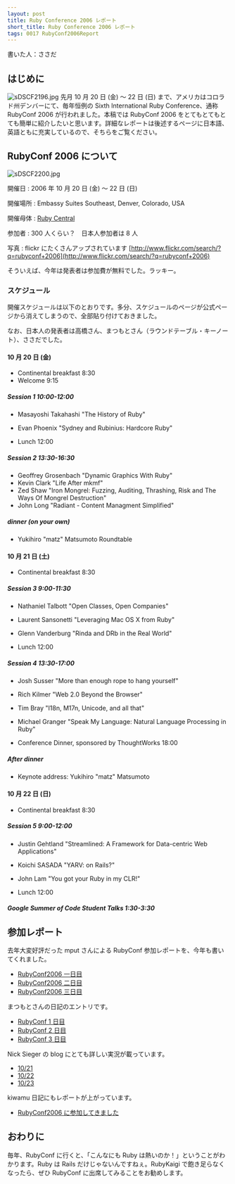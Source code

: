 ```yaml
---
layout: post
title: Ruby Conference 2006 レポート
short_title: Ruby Conference 2006 レポート
tags: 0017 RubyConf2006Report
---
```



書いた人：ささだ

## はじめに

![sDSCF2196.jpg]({{site.baseurl}}/images/0017-RubyConf2006Report/sDSCF2196.jpg)
先月 10 月 20 日 (金) 〜 22 日 (日) まで、アメリカはコロラド州デンバーにて、毎年恒例の Sixth International Ruby Conference、通称 RubyConf 2006 が行われました。本稿では RubyConf 2006 をとてもとてもとても簡単に紹介したいと思います。詳細なレポートは後述するページに日本語、英語ともに充実しているので、そちらをご覧ください。

## RubyConf 2006 について
![sDSCF2200.jpg]({{site.baseurl}}/images/0017-RubyConf2006Report/sDSCF2200.jpg)

開催日
: 2006 年 10 月 20 日 (金) 〜 22 日 (日)

開催場所
:  Embassy Suites Southeast, Denver, Colorado, USA

開催母体
:  [Ruby Central](http://www.rubycentral.com/)

参加者
:  300 人くらい？　日本人参加者は 8 人

写真
:  flickr にたくさんアップされています [http://www.flickr.com/search/?q=rubyconf+2006](http://www.flickr.com/search/?q=rubyconf+2006)

そういえば、今年は発表者は参加費が無料でした。ラッキー。

### スケジュール

開催スケジュールは以下のとおりです。多分、スケジュールのページが公式ページから消えてしまうので、全部貼り付けておきました。

なお、日本人の発表者は高橋さん、まつもとさん（ラウンドテーブル・キーノート）、ささだでした。

#### 10 月 20 日 (金)

* Continental breakfast 8:30
* Welcome 9:15


##### Session 1 10:00-12:00

* Masayoshi Takahashi "The History of Ruby"
* Evan Phoenix "Sydney and Rubinius: Hardcore Ruby"


* Lunch 12:00


##### Session 2 13:30-16:30

* Geoffrey Grosenbach "Dynamic Graphics With Ruby"
* Kevin Clark "Life After mkmf"
* Zed Shaw "Iron Mongrel: Fuzzing, Auditing, Thrashing, Risk and The Ways Of Mongrel Destruction"
* John Long "Radiant - Content Managment Simplified"


##### dinner (on your own)

* Yukihiro "matz" Matsumoto Roundtable


#### 10 月 21 日 (土)

* Continental breakfast 8:30


##### Session 3 9:00-11:30

* Nathaniel Talbott "Open Classes, Open Companies"
* Laurent Sansonetti "Leveraging Mac OS X from Ruby"
* Glenn Vanderburg "Rinda and DRb in the Real World"


* Lunch 12:00


##### Session 4 13:30-17:00

* Josh Susser "More than enough rope to hang yourself"
* Rich Kilmer "Web 2.0 Beyond the Browser"
* Tim Bray "I18n, M17n, Unicode, and all that"
* Michael Granger "Speak My Language: Natural Language Processing in Ruby"


* Conference Dinner, sponsored by ThoughtWorks 18:00


##### After dinner

* Keynote address: Yukihiro "matz" Matsumoto


#### 10 月 22 日 (日)

* Continental breakfast 8:30


##### Session 5 9:00-12:00

* Justin Gehtland "Streamlined: A Framework for Data-centric Web Applications"
* Koichi SASADA "YARV: on Rails?"
* John Lam "You got your Ruby in my CLR!"


* Lunch 12:00


##### Google Summer of Code Student Talks 1:30-3:30

## 参加レポート

去年大変好評だった mput さんによる RubyConf 参加レポートを、今年も書いてくれました。

* [RubyConf2006 一日目](http://mput.dip.jp/mput/?date=20061021)
* [RubyConf2006 二日目](http://mput.dip.jp/mput/?date=20061022)
* [RubyConf2006 三日目](http://mput.dip.jp/mput/?date=20061023)


まつもとさんの日記のエントリです。

* [RubyConf 1 日目](http://www.rubyist.net/~matz/20061020.html#p01)
* [RubyConf 2 日目](http://www.rubyist.net/~matz/20061021.html#p01)
* [RubyConf 3 日目](http://www.rubyist.net/~matz/20061022.html#p02)


Nick Sieger の blog にとても詳しい実況が載っています。

* [10/21](http://blog.nicksieger.com/articles/2006/10/21/)
* [10/22](http://blog.nicksieger.com/articles/2006/10/22/)
* [10/23](http://blog.nicksieger.com/articles/2006/10/23/)


kiwamu 日記にもレポートが上がっています。

* [RubyConf2006 に参加してきました](http://d.hatena.ne.jp/kiwamu/20061026/1161865162)


## おわりに

毎年、RubyConf に行くと、「こんなにも Ruby は熱いのか！」ということがわかります。Ruby は Rails だけじゃないんですねぇ。RubyKaigi で飽き足らなくなったら、ぜひ RubyConf に出席してみることをお勧めします。


